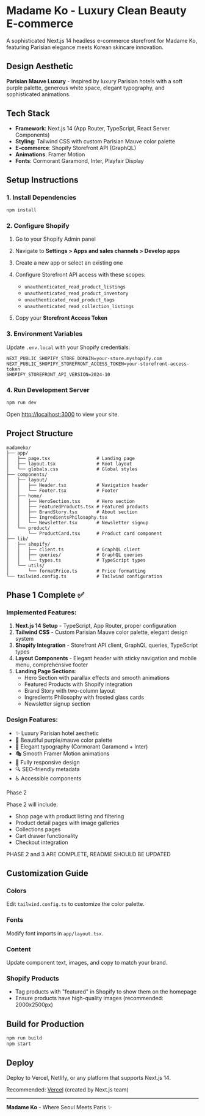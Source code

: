 # Madame Ko - Luxury Clean Beauty E-commerce

A sophisticated Next.js 14 headless e-commerce storefront for Madame Ko, featuring Parisian elegance meets Korean skincare innovation.

## Design Aesthetic

**Parisian Mauve Luxury** - Inspired by luxury Parisian hotels with a soft purple palette, generous white space, elegant typography, and sophisticated animations.

## Tech Stack

- **Framework**: Next.js 14 (App Router, TypeScript, React Server Components)
- **Styling**: Tailwind CSS with custom Parisian Mauve color palette
- **E-commerce**: Shopify Storefront API (GraphQL)
- **Animations**: Framer Motion
- **Fonts**: Cormorant Garamond, Inter, Playfair Display

## Setup Instructions

### 1. Install Dependencies

```bash
npm install
```

### 2. Configure Shopify

1. Go to your Shopify Admin panel
2. Navigate to **Settings > Apps and sales channels > Develop apps**
3. Create a new app or select an existing one
4. Configure Storefront API access with these scopes:
   - `unauthenticated_read_product_listings`
   - `unauthenticated_read_product_inventory`
   - `unauthenticated_read_product_tags`
   - `unauthenticated_read_collection_listings`

5. Copy your **Storefront Access Token**

### 3. Environment Variables

Update `.env.local` with your Shopify credentials:

```env
NEXT_PUBLIC_SHOPIFY_STORE_DOMAIN=your-store.myshopify.com
NEXT_PUBLIC_SHOPIFY_STOREFRONT_ACCESS_TOKEN=your-storefront-access-token
SHOPIFY_STOREFRONT_API_VERSION=2024-10
```

### 4. Run Development Server

```bash
npm run dev
```

Open [http://localhost:3000](http://localhost:3000) to view your site.

## Project Structure

```
madameko/
├── app/
│   ├── page.tsx                 # Landing page
│   ├── layout.tsx               # Root layout
│   └── globals.css              # Global styles
├── components/
│   ├── layout/
│   │   ├── Header.tsx           # Navigation header
│   │   └── Footer.tsx           # Footer
│   ├── home/
│   │   ├── HeroSection.tsx      # Hero section
│   │   ├── FeaturedProducts.tsx # Featured products
│   │   ├── BrandStory.tsx       # About section
│   │   ├── IngredientsPhilosophy.tsx
│   │   └── Newsletter.tsx       # Newsletter signup
│   └── product/
│       └── ProductCard.tsx      # Product card component
├── lib/
│   ├── shopify/
│   │   ├── client.ts            # GraphQL client
│   │   ├── queries/             # GraphQL queries
│   │   └── types.ts             # TypeScript types
│   └── utils/
│       └── formatPrice.ts       # Price formatting
└── tailwind.config.ts           # Tailwind configuration
```

## Phase 1 Complete ✅

### Implemented Features:

1. **Next.js 14 Setup** - TypeScript, App Router, proper configuration
2. **Tailwind CSS** - Custom Parisian Mauve color palette, elegant design system
3. **Shopify Integration** - Storefront API client, GraphQL queries, TypeScript types
4. **Layout Components** - Elegant header with sticky navigation and mobile menu, comprehensive footer
5. **Landing Page Sections**:
   - Hero Section with parallax effects and smooth animations
   - Featured Products with Shopify integration
   - Brand Story with two-column layout
   - Ingredients Philosophy with frosted glass cards
   - Newsletter signup section

### Design Features:

- ✨ Luxury Parisian hotel aesthetic
- 🎨 Beautiful purple/mauve color palette
- 📝 Elegant typography (Cormorant Garamond + Inter)
- 🎭 Smooth Framer Motion animations
- 📱 Fully responsive design
- 🔍 SEO-friendly metadata
- ♿ Accessible components

Phase 2

Phase 2 will include:
- Shop page with product listing and filtering
- Product detail pages with image galleries
- Collections pages
- Cart drawer functionality
- Checkout integration

PHASE 2 and 3 ARE COMPLETE, README SHOULD BE UPDATED

## Customization Guide

### Colors
Edit `tailwind.config.ts` to customize the color palette.

### Fonts
Modify font imports in `app/layout.tsx`.

### Content
Update component text, images, and copy to match your brand.

### Shopify Products
- Tag products with "featured" in Shopify to show them on the homepage
- Ensure products have high-quality images (recommended: 2000x2500px)

## Build for Production

```bash
npm run build
npm start
```

## Deploy

Deploy to Vercel, Netlify, or any platform that supports Next.js 14.

Recommended: [Vercel](https://vercel.com) (created by Next.js team)

---

**Madame Ko** - Where Seoul Meets Paris ✨
